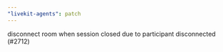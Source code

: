 ```yaml
---
"livekit-agents": patch
---
```


disconnect room when session closed due to participant disconnected (#2712)
